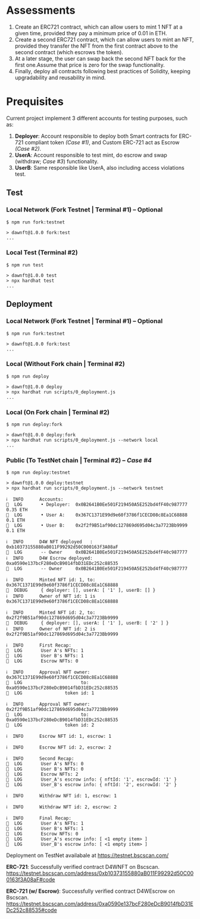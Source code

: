 # Assessments

1) Create an ERC721 contract, which can allow users to mint 1 NFT at a given time, provided they pay a minimum price of 0.01 in ETH.
2) Create a second ERC721 contract, which can allow users to mint an NFT, provided they transfer the NFT from the first contract above to the second contract (which escrows the token). 
3) At a later stage, the user can swap back the second NFT back for the first one.Assume that price is zero for the swap functionality.
4) Finally, deploy all contracts following best practices of Solidity, keeping upgradability and reusability in mind.


# Prequisites

Current project implement 3 different accounts for testing purposes, such as:
1) **Deployer**: Account responsible to deploy both Smart contracts for ERC-721 compliant token *(Case #1)*, and Custom ERC-721 act as Escrow *(Case #2)*.
2) **UserA**: Account responsible to test mint, do escrow and swap (withdraw; *Case #3*) functionality.
3) **UserB**: Same responsible like UserA, also including access violations test.


## Test
### Local Network (Fork Testnet | Terminal #1) – Optional
```shell
$ npm run fork:testnet

> dawnft@1.0.0 fork:test
...
```

### Local Test (Terminal #2)
```shell
$ npm run test

> dawnft@1.0.0 test
> npx hardhat test
...
```

## Deployment
### Local Network (Fork Testnet | Terminal #1) – Optional
```shell
$ npm run fork:testnet

> dawnft@1.0.0 fork:test
...
```

### Local (Without Fork chain | Terminal #2)
```shell
$ npm run deploy

> dawnft@1.0.0 deploy
> npx hardhat run scripts/0_deployment.js
...
```

### Local (On Fork chain | Terminal #2)
```shell
$ npm run deploy:fork

> dawnft@1.0.0 deploy:fork
> npx hardhat run scripts/0_deployment.js --network local
...
```


### Public (To TestNet chain | Terminal #2) – *Case #4*
```shell
$ npm run deploy:testnet

> dawnft@1.0.0 deploy:testnet
> npx hardhat run scripts/0_deployment.js --network testnet

ℹ️  INFO      Accounts:
💬  LOG       • Deployer:  0x0B2641B0Ee501F219450A5E252bd4fF40c987777 0.35 ETH
💬  LOG       • User A:    0x367C1371E99d9e60f3786f1CECD08c8Ea1C68888 0.1 ETH
💬  LOG       • User B:    0x2f2f9B51af90dc127869d695d04c3a7723Bb9999 0.1 ETH

ℹ️  INFO      D4W NFT deployed   : 0xb10373155880aB011F99292d50C000163f3A08aF
💬  LOG       -- Owner     0x0B2641B0Ee501F219450A5E252bd4fF40c987777
ℹ️  INFO      D4W Escrow deployed: 0xa0590e137bcF280eDcB9014fbD31EDc252c88535
💬  LOG       -- Owner     0x0B2641B0Ee501F219450A5E252bd4fF40c987777

ℹ️  INFO      Minted NFT id: 1, to: 0x367C1371E99d9e60f3786f1CECD08c8Ea1C68888
📍  DEBUG     { deployer: [], userA: [ '1' ], userB: [] }
ℹ️  INFO      Owner of NFT id: 1 is 0x367C1371E99d9e60f3786f1CECD08c8Ea1C68888

ℹ️  INFO      Minted NFT id: 2, to: 0x2f2f9B51af90dc127869d695d04c3a7723Bb9999
📍  DEBUG     { deployer: [], userA: [ '1' ], userB: [ '2' ] }
ℹ️  INFO      Owner of NFT id: 2 is 0x2f2f9B51af90dc127869d695d04c3a7723Bb9999

ℹ️  INFO      First Recap:
💬  LOG       User A's NFTs: 1
💬  LOG       User B's NFTs: 1
💬  LOG       Escrow NFTs: 0

ℹ️  INFO      Approval NFT owner: 0x367C1371E99d9e60f3786f1CECD08c8Ea1C68888
💬  LOG                      to: 0xa0590e137bcF280eDcB9014fbD31EDc252c88535
💬  LOG                token id: 1

ℹ️  INFO      Approval NFT owner: 0x2f2f9B51af90dc127869d695d04c3a7723Bb9999
💬  LOG                      to: 0xa0590e137bcF280eDcB9014fbD31EDc252c88535
💬  LOG                token id: 2

ℹ️  INFO      Escrow NFT id: 1, escrow: 1

ℹ️  INFO      Escrow NFT id: 2, escrow: 2

ℹ️  INFO      Second Recap:
💬  LOG       User A's NFTs: 0
💬  LOG       User B's NFTs: 0
💬  LOG       Escrow NFTs: 2
💬  LOG       User_A's escrow info: { nftId: '1', escrowId: '1' }
💬  LOG       User_B's escrow info: { nftId: '2', escrowId: '2' }

ℹ️  INFO      Withdraw NFT id: 1, escrow: 1

ℹ️  INFO      Withdraw NFT id: 2, escrow: 2

ℹ️  INFO      Final Recap:
💬  LOG       User A's NFTs: 1
💬  LOG       User B's NFTs: 1
💬  LOG       Escrow NFTs: 0
💬  LOG       User_A's escrow info: [ <1 empty item> ]
💬  LOG       User_B's escrow info: [ <1 empty item> ]
```

Deployment on TestNet availabale at https://testnet.bscscan.com/

**ERC-721**: Successfully verified contract D4WNFT on Bscscan.
https://testnet.bscscan.com/address/0xb10373155880aB011F99292d50C000163f3A08aF#code


**ERC-721 (w/ Escrow)**: Successfully verified contract D4WEscrow on Bscscan.
https://testnet.bscscan.com/address/0xa0590e137bcF280eDcB9014fbD31EDc252c88535#code